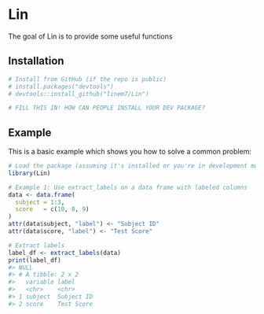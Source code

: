 
<!-- README.md is generated from README.Rmd. Please edit that file -->

# Lin

<!-- badges: start -->
<!-- badges: end -->

The goal of Lin is to provide some useful functions

## Installation

``` r
# Install from GitHub (if the repo is public)
# install.packages("devtools")
# devtools::install_github("linem7/Lin")
```

``` r
# FILL THIS IN! HOW CAN PEOPLE INSTALL YOUR DEV PACKAGE?
```

## Example

This is a basic example which shows you how to solve a common problem:

``` r
# Load the package (assuming it's installed or you're in development mode)
library(Lin)

# Example 1: Use extract_labels on a data frame with labeled columns
data <- data.frame(
  subject = 1:3,
  score   = c(10, 8, 9)
)
attr(data$subject, "label") <- "Subject ID"
attr(data$score, "label") <- "Test Score"

# Extract labels
label_df <- extract_labels(data)
print(label_df)
#> NULL
#> # A tibble: 2 x 2
#>   variable label      
#>   <chr>    <chr>      
#> 1 subject  Subject ID 
#> 2 score    Test Score
```
